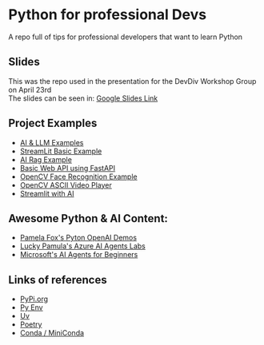 # Python for professional Devs
A repo full of tips for professional developers that want to learn Python

## Slides 
This was the repo used in the presentation for the DevDiv Workshop Group on April 23rd<BR>
The slides can be seen in: [Google Slides Link](https://docs.google.com/presentation/d/1yG1U8ZlRVmrYcIBlam65rq010EWEMXEp8YKzd48svMQ/edit?usp=sharing)

## Project Examples
- [AI & LLM Examples](https://github.com/thedamian/AI-LLM-Examples)
- [StreamLit Basic Example](https://github.com/thedamian/No_Front_End)
- [AI Rag Example](https://github.com/thedamian/Langchain_streamlit_rag)
- [Basic Web API using FastAPI](https://github.com/thedamian/fastapiBasic)
- [OpenCV Face Recognition Example](https://github.com/thedamian/OpenCV_FaceRecognition)
- [OpenCV ASCII Video Player](https://github.com/esser50k/asciiplayer)
- [Streamlit with AI](https://streamlit.io/generative-ai)

## Awesome Python & AI Content:
- [Pamela Fox's Pyton OpenAI Demos](https://github.com/pamelafox/python-openai-demos)
- [Lucky Pamula's Azure AI Agents Labs](https://github.com/luckypamula/azure-ai-agents-labs)
- [Microsoft's AI Agents for Beginners](https://github.com/microsoft/ai-agents-for-beginners)

## Links of references
- [PyPi.org](https://pypi.org)
- [Py Env](https://github.com/pyenv/pyenv?tab=readme-ov-file#a-getting-pyenv)   
- [Uv](https://docs.astral.sh/uv/getting-started/installation/)
- [Poetry](https://python-poetry.org/docs/)
- [Conda / MiniConda](https://docs.conda.io/projects/conda/en/latest/user-guide/install/index.html)
